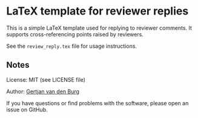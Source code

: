 # LaTeX template for reviewer replies

This is a simple LaTeX template used for replying to reviewer comments. It 
supports cross-referencing points raised by reviewers.

See the ``review_reply.tex`` file for usage instructions.

## Notes

License: MIT (see LICENSE file)

Author: [Gertjan van den Burg](https://gertjan.dev)

If you have questions or find problems with the software, please open an issue 
on GitHub.
